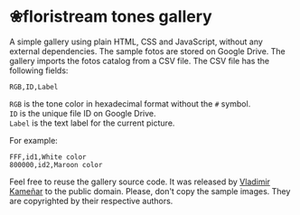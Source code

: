 # ❀floristream tones gallery

A simple gallery using plain HTML, CSS and JavaScript, without any external dependencies. The sample fotos are stored on Google Drive.
The gallery imports the fotos catalog from a CSV file. The CSV file has the following fields:

`RGB,ID,Label`

`RGB` is the tone color in hexadecimal format without the `#` symbol.  
`ID` is the unique file ID on Google Drive.  
`Label` is the text label for the current picture.  

For example:

```
FFF,id1,White color
800000,id2,Maroon color
```

Feel free to reuse the gallery source code. It was released by [Vladimir Kameñar](https://github.com/vkamenar) to the public domain.
Please, don't copy the sample images. They are copyrighted by their respective authors.
